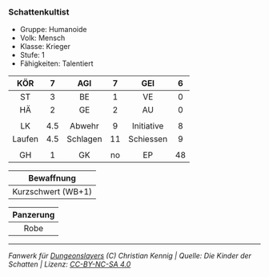 ### Schattenkultist

- Gruppe: Humanoide
- Volk: Mensch
- Klasse: Krieger
- Stufe: 1
- Fähigkeiten: Talentiert

|  KÖR   |  7  |   AGI    |  7  |    GEI     |  6  |
| :----: | :-: | :------: | :-: | :--------: | :-: |
|   ST   |  3  |    BE    |  1  |     VE     |  0  |
|   HÄ   |  2  |    GE    |  2  |     AU     |  0  |
|        |     |          |     |            |     |
|   LK   | 4.5 |  Abwehr  |  9  | Initiative |  8  |
| Laufen | 4.5 | Schlagen | 11  | Schiessen  |  9  |
|        |     |          |     |            |     |
|   GH   |  1  |    GK    | no  |     EP     | 48  |

|     Bewaffnung     |
| :----------------: |
| Kurzschwert (WB+1) |

| Panzerung |
| :-------: |
|   Robe    |

---

_Fanwerk für [Dungeonslayers](https://www.dungeonslayers.net/) (C) Christian Kennig | Quelle: Die Kinder der Schatten | Lizenz: [CC-BY-NC-SA 4.0](https://creativecommons.org/licenses/by-nc-sa/4.0/deed.de)_
